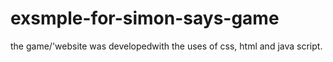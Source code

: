 # exsmple-for-simon-says-game
the game/'website was developedwith the uses of css, html and java script. 
